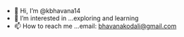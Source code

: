 - 👋 Hi, I’m @kbhavana14
- 👀 I’m interested in ...exploring and learning
- 📫 How to reach me ...email: bhavanakodali@gmail.com

<!---
kbhavana14/kbhavana14 is a ✨ special ✨ repository because its `README.md` (this file) appears on your GitHub profile.
You can click the Preview link to take a look at your changes.
--->
